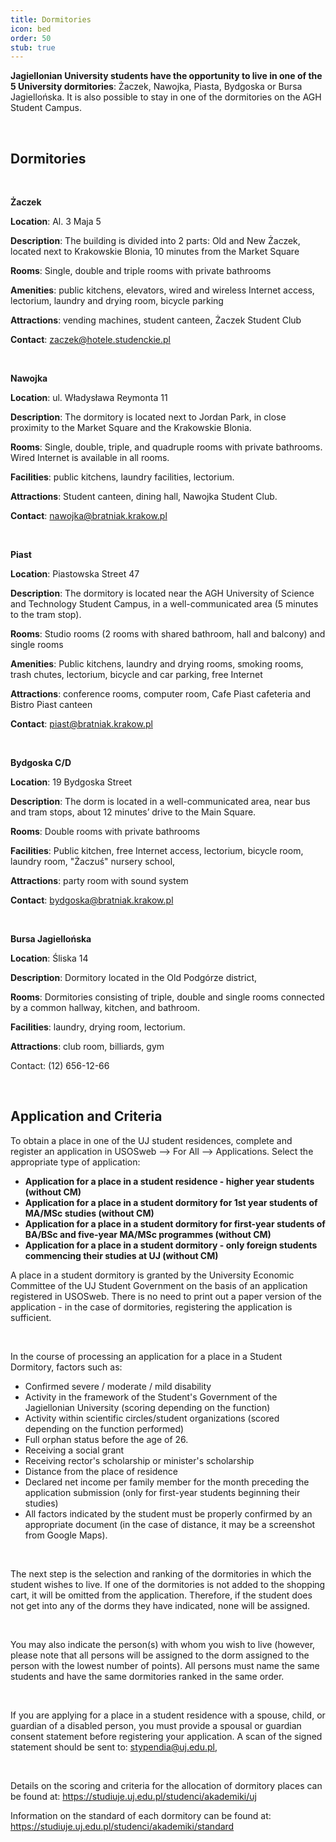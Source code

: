 ```yaml
---
title: Dormitories
icon: bed
order: 50
stub: true
---
```

**Jagiellonian University students have the opportunity to live in one of the 5 University dormitories**: Żaczek, Nawojka, Piasta, Bydgoska or Bursa Jagiellońska. It is also possible to stay in one of the dormitories on the AGH Student Campus. 

   

## Dormitories 

  

**Żaczek** 

**Location**: Al. 3 Maja 5 

**Description**: The building is divided into 2 parts: Old and New Żaczek, located next to Krakowskie Blonia, 10 minutes from the Market Square 

**Rooms**: Single, double and triple rooms with private bathrooms 

**Amenities**: public kitchens, elevators, wired and wireless Internet access, lectorium, laundry and drying room, bicycle parking 

**Attractions**: vending machines, student canteen, Żaczek Student Club 

**Contact**: [zaczek@hotele.studenckie.pl](mailto:zaczek@hotele.studenckie.pl) 

  

**Nawojka** 

**Location**: ul. Władysława Reymonta 11 

**Description**: The dormitory is located next to Jordan Park, in close proximity to the Market Square and the Krakowskie Blonia. 

**Rooms**: Single, double, triple, and quadruple rooms with private bathrooms. Wired Internet is available in all rooms. 

**Facilities**: public kitchens, laundry facilities, lectorium. 

**Attractions**: Student canteen, dining hall, Nawojka Student Club. 

**Contact**: [nawojka@bratniak.krakow.pl](mailto:nawojka@bratniak.krakow.pl) 

 

**Piast** 

**Location**: Piastowska Street 47 

**Description**: The dormitory is located near the AGH University of Science and Technology Student Campus, in a well-communicated area (5 minutes to the tram stop). 

**Rooms**: Studio rooms (2 rooms with shared bathroom, hall and balcony) and single rooms 

**Amenities**: Public kitchens, laundry and drying rooms, smoking rooms, trash chutes, lectorium, bicycle and car parking, free Internet 

**Attractions**: conference rooms, computer room, Cafe Piast cafeteria and Bistro Piast canteen 

**Contact**: [piast@bratniak.krakow.pl](mailto:piast@bratniak.krakow.pl) 

 

**Bydgoska C/D**  

**Location**: 19 Bydgoska Street 

**Description**: The dorm is located in a well-communicated area, near bus and tram stops, about 12 minutes’ drive to the Main Square. 

**Rooms**: Double rooms with private bathrooms 

**Facilities**: Public kitchen, free Internet access, lectorium, bicycle room, laundry room, "Żaczuś" nursery school, 

**Attractions**: party room with sound system 

**Contact**: [bydgoska@bratniak.krakow.pl](mailto:bydgoska@bratniak.krakow.pl) 

 

**Bursa Jagiellońska**  

**Location**: Śliska 14 

**Description**: Dormitory located in the Old Podgórze district, 

**Rooms**: Dormitories consisting of triple, double and single rooms connected by a common hallway, kitchen, and bathroom. 

**Facilities**: laundry, drying room, lectorium. 

**Attractions**: club room, billiards, gym 

Contact: (12) 656-12-66 

 

## Application and Criteria 

To obtain a place in one of the UJ student residences, complete and register an application in USOSweb --> For All --> Applications. Select the appropriate type of application:  

* **Application for a place in a student residence - higher year students (without CM)** 
* **Application for a place in a student dormitory for 1st year students of MA/MSc studies (without CM)**  
* **Application for a place in a student dormitory for first-year students of BA/BSc and five-year MA/MSc programmes (without CM)**  
* **Application for a place in a student dormitory - only foreign students commencing their studies at UJ (without CM)**  

A place in a student dormitory is granted by the University Economic Committee of the UJ Student Government on the basis of an application registered in USOSweb. There is no need to print out a paper version of the application - in the case of dormitories, registering the application is sufficient. 

 

In the course of processing an application for a place in a Student Dormitory, factors such as:  

* Confirmed severe / moderate / mild disability 
* Activity in the framework of the Student's Government of the Jagiellonian University (scoring depending on the function) 
* Activity within scientific circles/student organizations (scored depending on the function performed) 
* Full orphan status before the age of 26. 
* Receiving a social grant 
* Receiving rector's scholarship or minister's scholarship 
* Distance from the place of residence 
* Declared net income per family member for the month preceding the application submission (only for first-year students beginning their studies) 
* All factors indicated by the student must be properly confirmed by an appropriate document (in the case of distance, it may be a screenshot from Google Maps). 

  

The next step is the selection and ranking of the dormitories in which the student wishes to live. If one of the dormitories is not added to the shopping cart, it will be omitted from the application. Therefore, if the student does not get into any of the dorms they have indicated, none will be assigned. 

  

You may also indicate the person(s) with whom you wish to live (however, please note that all persons will be assigned to the dorm assigned to the person with the lowest number of points). All persons must name the same students and have the same dormitories ranked in the same order. 

  

If you are applying for a place in a student residence with a spouse, child, or guardian of a disabled person, you must provide a spousal or guardian consent statement before registering your application. A scan of the signed statement should be sent to: [stypendia@uj.edu.pl](mailto:stypendia@uj.edu.pl), 

  

Details on the scoring and criteria for the allocation of dormitory places can be found at: <https://studiuje.uj.edu.pl/studenci/akademiki/uj> 

Information on the standard of each dormitory can be found at: <https://studiuje.uj.edu.pl/studenci/akademiki/standard>